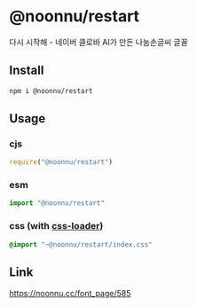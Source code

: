 # @noonnu/restart
다시 시작해 - 네이버 클로바 AI가 만든 나눔손글씨 글꼴

## Install
```sh
npm i @noonnu/restart
```
## Usage
### cjs
```js
require("@noonnu/restart")
```
### esm
```js
import "@noonnu/restart"
```
### css (with [css-loader](https://github.com/webpack-contrib/css-loader))
```css
@import "~@noonnu/restart/index.css"
```

## Link
https://noonnu.cc/font_page/585